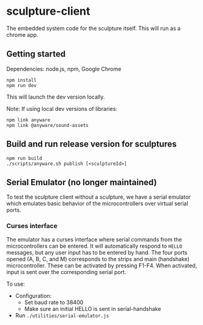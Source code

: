 # sculpture-client

The embedded system code for the sculpture itself. This will run as a chrome app.

## Getting started

Dependencies: node.js, npm, Google Chrome

    npm install
    npm run dev

This will launch the dev version locally.

Note: If using local dev versions of libraries:

    npm link anyware
    npm link @anyware/sound-assets

## Build and run release version for sculptures

    npm run build
    ./scripts/anyware.sh publish [<sculptureId>]

## Serial Emulator (no longer maintained)

To test the sculpture client without a sculpture, we have a serial emulator which emulates basic behavior of the microcontrollers over virtual serial ports.

### Curses interface

The emulator has a curses interface where serial commands from the
microcontrollers can be entered.  It will automatically respond to
`HELLO` messages, but any user input has to be entered by hand.  The
four ports opened (A, B, C, and M) corresponds to the strips and main
(handshake) microcontroller. These can be activated by pressing
F1-F4. When activated, input is sent over the corresponding serial
port.

To use:

* Configuration:
   * Set baud rate to 38400
   * Make sure an initial HELLO is sent in serial-handshake
* Run `./utilities/serial-emulator.js`
